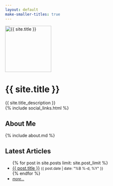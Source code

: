 ```yaml
---
layout: default
make-smaller-titles: true
---
```


<div class="container-fluid index">
    <div class="row">
        <div class="col-md-12 main content-panel">
            <div class="gravatar">
                <img src="{{ site.title_image }}" class="img-circle about-image" height="150" width="150" alt="{{ site.title }}" />
            </div>
            <h1 class="header author-header" itemprop="headline">{{ site.title }}</h1>
            <div class="author-text">
                {{ site.title_description }}
            </div>
            {% include social_links.html %}
          </div>
        <div class="col-md-12 main content-panel">
            <div class="articles">
                <h2>About Me</h2>
            </div>
            <p markdown="1">
            {% include about.md %}
              </p>
        </div>
        <div class="col-md-12 main content-panel">
            <div class="articles">
            <h2>Latest Articles</h2>
            <ul>
                {% for post in site.posts limit: site.post_limit %}
                    <li>
                        <a href="{{ post.url | prepend: site.baseurl }}">{{ post.title }}</a>
                        <small class="hidden-xs">{{ post.date | date: "%B %-d, %Y" }}</small>
                    </li>
                {% endfor %}
                  <li>
                      <small><i><a href="{{ site.baseurl }}/posts/">more...</a></i></small>
                  </li>
              </ul>
            </div>
        </div>
    </div>
</div>
